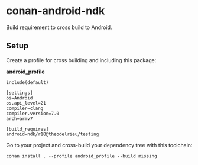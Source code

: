# conan-android-ndk

Build requirement to cross build to Android.

## Setup

Create a profile for cross building and including this package:

**android_profile**
    
    include(default)
   
    [settings]
    os=Android
    os.api_level=21
    compiler=clang
    compiler.version=7.0
    arch=armv7

    [build_requires]
    android-ndk/r18@theodelrieu/testing
    

Go to your project and cross-build your dependency tree with this toolchain:

    conan install . --profile android_profile --build missing
